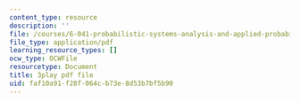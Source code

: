 ```yaml
---
content_type: resource
description: ''
file: /courses/6-041-probabilistic-systems-analysis-and-applied-probability-fall-2010/faf10a91f28f064cb73e8d53b7bf5b90_1jDBM9UM9xk.pdf
file_type: application/pdf
learning_resource_types: []
ocw_type: OCWFile
resourcetype: Document
title: 3play pdf file
uid: faf10a91-f28f-064c-b73e-8d53b7bf5b90
---
```


